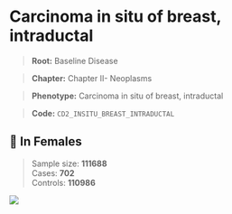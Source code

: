 # Carcinoma in situ of breast, intraductal

> **Root:** Baseline Disease  

> **Chapter:** Chapter II- Neoplasms  

> **Phenotype:** Carcinoma in situ of breast, intraductal  

> **Code:** `CD2_INSITU_BREAST_INTRADUCTAL`

## 👩 In Females  
> Sample size: **111688**  
> Cases: **702**  
> Controls: **110986**
<img src="/Disease/Figures/ALL/Incidence/CD2_INSITU_BREAST_INTRADUCTAL.png"/>
<CsvTable src="/Disease_Data/ALL/Incidence/COX_CD2_INSITU_BREAST_INTRADUCTAL.csv" label="🔍 View full results" />
